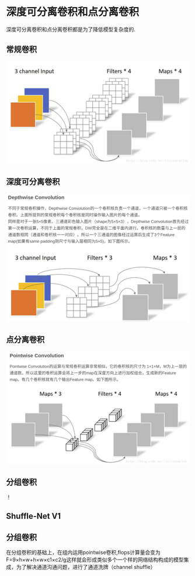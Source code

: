 深度可分离卷积和点分离卷积
=============================

深度可分离卷积和点分离卷积都是为了降低模型复杂度的.

常规卷积
------------

![](./images/normal_conv.png)

深度可分离卷积
---------

![](./images/depthwise_conv.png)

点分离卷积
--------------

![](./images/pointwise_conv.png)

分组卷积
--------------

！[](./images/group_conv.png)



Shuffle-Net V1
---------------------------
分组卷积
--------------

在分组卷积的基础上，在组内运用pointwise卷积,flops计算量会变为F=9×h×w+h×w×c1×c2/g这样就会形成类似多个一个样的网络结构构成的模型集成，为了解决通道沟通问题，进行了通道洗牌（channel shuffle）